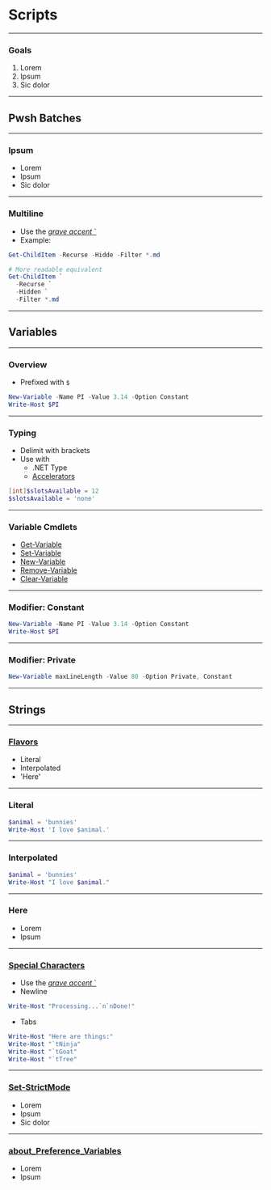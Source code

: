 # Scripts

---

### Goals
1. Lorem
1. Ipsum
1. Sic dolor

---

## Pwsh Batches 

---

### Ipsum
* Lorem
* Ipsum
* Sic dolor

---

### Multiline
* Use the [*grave accent* `](https://en.wikipedia.org/wiki/Grave_accent)
* Example:
```powershell
Get-ChildItem -Recurse -Hidde -Filter *.md

# More readable equivalent
Get-ChildItem `
  -Recurse `
  -Hidden `
  -Filter *.md
```


---

## Variables

---

### Overview
* Prefixed with `$`
```powershell
New-Variable -Name PI -Value 3.14 -Option Constant
Write-Host $PI
```
---

### Typing
* Delimit with brackets
* Use with
  - .NET Type
  - [Accelerators](https://docs.microsoft.com/en-us/powershell/module/microsoft.powershell.core/about/about_type_accelerators?view=powershell-7.1)

```powershell
[int]$slotsAvailable = 12
$slotsAvailable = 'none'
```

---


### Variable Cmdlets
* [Get-Variable](https://lorem.ipsum)
* [Set-Variable](https://lorem.ipsum)
* [New-Variable](https://lorem.ipsum)
* [Remove-Variable](https://lorem.ipsum)
* [Clear-Variable](https://lorem.ipsum)

---

### Modifier: Constant
```powershell
New-Variable -Name PI -Value 3.14 -Option Constant
Write-Host $PI
```

---

### Modifier: Private
```powershell
New-Variable maxLineLength -Value 80 -Option Private, Constant
```

---

## Strings

---

### [Flavors](https://docs.microsoft.com/en-us/powershell/module/microsoft.powershell.core/about/about_quoting_rules)
* Literal
* Interpolated
* 'Here'

---

### Literal
```powershell
$animal = 'bunnies'
Write-Host 'I love $animal.'
```

---

### Interpolated
```powershell
$animal = 'bunnies'
Write-Host "I love $animal."
```

---

### Here
* Lorem
* Ipsum

---

### [Special Characters](https://docs.microsoft.com/en-us/powershell/module/microsoft.powershell.core/about/about_special_characters)
* Use the [*grave accent* `](https://en.wikipedia.org/wiki/Grave_accent)
* Newline
```powershell
Write-Host "Processing...`n`nDone!"
```
* Tabs
```powershell
Write-Host "Here are things:"
Write-Host "`tNinja"
Write-Host "`tGoat"
Write-Host "`tTree"
```

---

### [Set-StrictMode](https://docs.microsoft.com/en-us/powershell/module/microsoft.powershell.core/set-strictmode)
* Lorem
* Ipsum
* Sic dolor

---

### [about_Preference_Variables](https://docs.microsoft.com/en-us/powershell/module/microsoft.powershell.core/about/about_preference_variables)
* Lorem
* Ipsum

